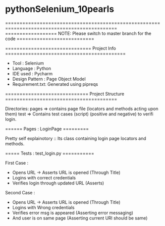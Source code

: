 # pythonSelenium_10pearls
=============================================================================================
================== NOTE: Please switch to master branch for the code ===========================

============================== Project Info ==========================================
 
- Tool           : Selenium
- Language       : Python
- IDE used       : Pycharm
- Design Pattern : Page Object Model
- Requirement.txt: Generated using pipreqs

============================= Project Structure =======================================

Directories: 
pages => contains page file (locators and methods acting upon them)
test  => Contains test cases (script) (positive and negative) to verifi login.


====== Pages : LoginPage =========

Pretty self explainotory :: Its class containing login page locators and methods.

===== Tests : test_login.py ===========

First Case : 
  - Opens URL -> Asserts URL is opened (Through Title)
  - Logins with correct credentials
  - Verifies login through updated URL (Asserts)

Second Case : 
  - Opens URL -> Asserts URL is opened (Through Title)
  - Logins with Wrong credentials
  - Verifies error msg is appeared (Asserting error messaging) 
  - And user is on same page (Asserting current URl should be same)


